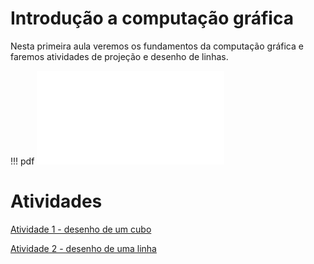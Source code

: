 # Introdução a computação gráfica

Nesta primeira aula veremos os fundamentos da computação gráfica e faremos atividades de projeção e desenho de linhas.

!!! pdf
    ![](aula1_introducao.pdf)

# Atividades

[Atividade 1 - desenho de um cubo](Atividade1_desenho_de_um_cubo.docx)

[Atividade 2 - desenho de uma linha](Atividade2_desenho_de_uma_linha.docx)

